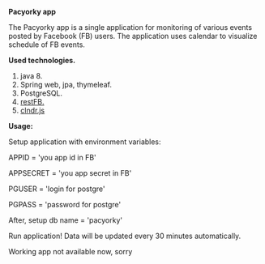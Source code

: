 **Pacyorky app**

The Pacyorky app is a single application for monitoring of various events posted by Facebook (FB) users. The application uses calendar to visualize schedule of FB events.

**Used technologies.**
1. java 8.
2. Spring web, jpa, thymeleaf.
3. PostgreSQL.
4. [restFB.](https://restfb.com/)
5. [clndr.js](https://kylestetz.github.io/CLNDR/)

**Usage:**

Setup application with environment variables:

APPID = 'you app id in FB'

APPSECRET = 'you app secret in FB'

PGUSER = 'login for postgre'

PGPASS = 'password for postgre'

After, setup db name = 'pacyorky'

Run application! Data will be updated every 30 minutes automatically.

Working app not available now, sorry

